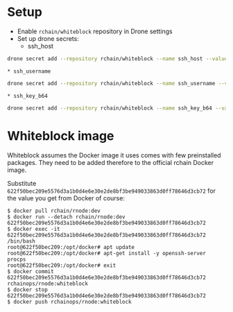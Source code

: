 # Setup

 * Enable `rchain/whiteblock` repository in Drone settings
 * Set up drone secrets:
    * ssh_host

```bash
drone secret add --repository rchain/whiteblock --name ssh_host --value ...
```

    * ssh_username

```bash
drone secret add --repository rchain/whiteblock --name ssh_username --value ...
```

    * ssh_key_b64

```bash
drone secret add --repository rchain/whiteblock --name ssh_key_b64 --value <(base64 --wrap=0 <WHITEBLOCK_SSH_PRIVATE_KEY_FILE)
```

# Whiteblock image

Whiteblock assumes the Docker image it uses comes with few preinstalled
packages.  They need to be added therefore to the official rchain Docker
image.

Substitute `622f50bec209e5576d3a1b0d4e6e30e2de8bf3be949033863d0ff78646d3cb72`
for the value you get from Docker of course:

```
$ docker pull rchain/rnode:dev
$ docker run --detach rchain/rnode:dev
622f50bec209e5576d3a1b0d4e6e30e2de8bf3be949033863d0ff78646d3cb72
$ docker exec -it 622f50bec209e5576d3a1b0d4e6e30e2de8bf3be949033863d0ff78646d3cb72 /bin/bash
root@622f50bec209:/opt/docker# apt update
root@622f50bec209:/opt/docker# apt-get install -y openssh-server procps
root@622f50bec209:/opt/docker# exit
$ docker commit 622f50bec209e5576d3a1b0d4e6e30e2de8bf3be949033863d0ff78646d3cb72 rchainops/rnode:whiteblock
$ docker stop 622f50bec209e5576d3a1b0d4e6e30e2de8bf3be949033863d0ff78646d3cb72
$ docker push rchainops/rnode:whiteblock
```
